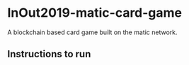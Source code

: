 # InOut2019-matic-card-game

A blockchain based card game built on the matic network.

## Instructions to run
